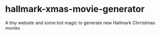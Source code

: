 # hallmark-xmas-movie-generator
 A tiny website and some bot magic to generate new Hallmark Chrristmas movies
